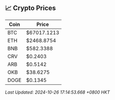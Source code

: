 ## 📈 Crypto Prices

| Coin | Price |
| ---- | ----- |
| BTC | $67017.1213 |
| ETH | $2468.8754 |
| BNB | $582.3388 |
| CRV | $0.2403 |
| ARB | $0.5142 |
| OKB | $38.6275 |
| DOGE | $0.1345 |

_Last Updated: 2024-10-26 17:14:53.668 +0800 HKT_